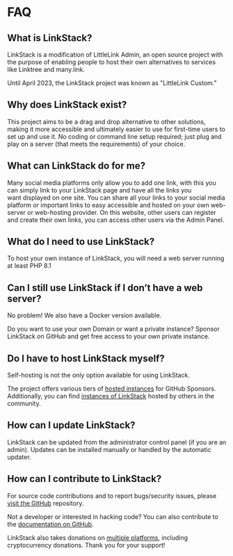 # FAQ

## What is LinkStack?

LinkStack is a modification of LittleLink Admin, an open source project with the purpose of enabling people to host their own alternatives to services like Linktree and many.link.

Until April 2023, the LinkStack project was known as "LittleLink Custom."


## Why does LinkStack exist?

This project aims to be a drag and drop alternative to other solutions, making it more accessible and ultimately easier to use for first-time users to set up and use it. No coding or command line setup required; just plug and play on a server (that meets the requirements) of your choice.


## What can LinkStack do for me?

Many social media platforms only allow you to add one link, with this you can simply link to your LinkStack page and have all the links you want displayed on one site. You can share all your links to your social media platform or 
important links to easy accessible and hosted on your own web-server or web-hosting provider. On this website, other users can register and create their own links, you can access other users via the Admin Panel.


## What do I need to use LinkStack?

To host your own instance of LinkStack, you will need a web server running at least PHP 8.1


## Can I still use LinkStack if I don’t have a web server?

No problem! We also have a Docker version available.

Do you want to use your own Domain or want a private instance? Sponsor LinkStack on GitHub and get free access to your own private instance.

## Do I have to host LinkStack myself?

Self-hosting is not the only option available for using LinkStack. 

The project offers various tiers of [hosted instances](https://linkstack.org/hosted) for GitHub Sponsors. Additionally, you can find [instances of LinkStack](https://linkstack.org/instances) hosted by others in the community.

## How can I update LinkStack?

LinkStack can be updated from the administrator control panel (if you are an admin). Updates can be installed manually or handled by the automatic updater.

## How can I contribute to LinkStack?

For source code contributions and to report bugs/security issues, please [visit the GitHub](https://github.com/LinkStackOrg/LinkStack) repository.

Not a developer or interested in hacking code? You can also contribute to the [documentation on GitHub](https://github.com/LinkStackOrg/docs).

LinkStack also takes donations on [multiple platforms](https://linkstack.org/donate/), including cryptocurrency donations. Thank you for your support!
